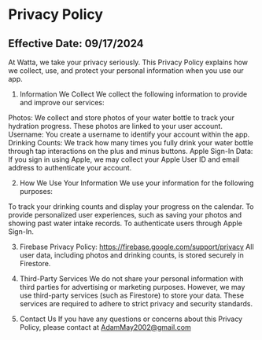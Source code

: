 # Privacy Policy

## Effective Date: 09/17/2024

At Watta, we take your privacy seriously. This Privacy Policy explains how we collect, use, and protect your personal information when you use our app.

1. Information We Collect
We collect the following information to provide and improve our services:

Photos: We collect and store photos of your water bottle to track your hydration progress. These photos are linked to your user account.
Username: You create a username to identify your account within the app.
Drinking Counts: We track how many times you fully drink your water bottle through tap interactions on the plus and minus buttons.
Apple Sign-In Data: If you sign in using Apple, we may collect your Apple User ID and email address to authenticate your account.

2. How We Use Your Information
We use your information for the following purposes:

To track your drinking counts and display your progress on the calendar.
To provide personalized user experiences, such as saving your photos and showing past water intake records.
To authenticate users through Apple Sign-In.

3. Firebase Privacy Policy: https://firebase.google.com/support/privacy
All user data, including photos and drinking counts, is stored securely in Firestore.

4. Third-Party Services
We do not share your personal information with third parties for advertising or marketing purposes. However, we may use third-party services (such as Firestore) to store your data. These services are required to adhere to strict privacy and security standards.

5. Contact Us
If you have any questions or concerns about this Privacy Policy, please contact at AdamMay2002@gmail.com
